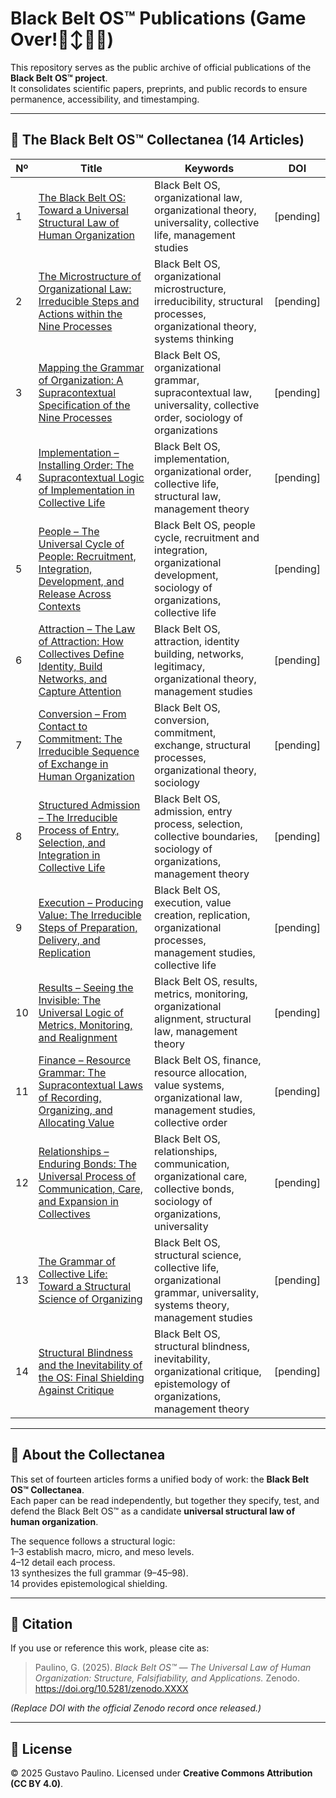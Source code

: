 # Black Belt OS™ Publications (Game Over!🙂‍↕️🤙🏻)

This repository serves as the public archive of official publications of the **Black Belt OS™ project**.  
It consolidates scientific papers, preprints, and public records to ensure permanence, accessibility, and timestamping.

---

## 📑 The Black Belt OS™ Collectanea (14 Articles)

| Nº | Title | Keywords | DOI |
|----|-------|----------|-----|
| 1 | [The Black Belt OS: Toward a Universal Structural Law of Human Organization](papers/bb-os-article-01-macro-en.pdf) | Black Belt OS, organizational law, organizational theory, universality, collective life, management studies | [pending] |
| 2 | [The Microstructure of Organizational Law: Irreducible Steps and Actions within the Nine Processes](papers/bb-os-article-02-micro-en.pdf) | Black Belt OS, organizational microstructure, irreducibility, structural processes, organizational theory, systems thinking | [pending] |
| 3 | [Mapping the Grammar of Organization: A Supracontextual Specification of the Nine Processes](papers/bb-os-article-03-grammar-en.pdf) | Black Belt OS, organizational grammar, supracontextual law, universality, collective order, sociology of organizations | [pending] |
| 4 | [Implementation – Installing Order: The Supracontextual Logic of Implementation in Collective Life](papers/bb-os-article-04-implementation-en.pdf) | Black Belt OS, implementation, organizational order, collective life, structural law, management theory | [pending] |
| 5 | [People – The Universal Cycle of People: Recruitment, Integration, Development, and Release Across Contexts](papers/bb-os-article-05-people-en.pdf) | Black Belt OS, people cycle, recruitment and integration, organizational development, sociology of organizations, collective life | [pending] |
| 6 | [Attraction – The Law of Attraction: How Collectives Define Identity, Build Networks, and Capture Attention](papers/bb-os-article-06-attraction-en.pdf) | Black Belt OS, attraction, identity building, networks, legitimacy, organizational theory, management studies | [pending] |
| 7 | [Conversion – From Contact to Commitment: The Irreducible Sequence of Exchange in Human Organization](papers/bb-os-article-07-conversion-en.pdf) | Black Belt OS, conversion, commitment, exchange, structural processes, organizational theory, sociology | [pending] |
| 8 | [Structured Admission – The Irreducible Process of Entry, Selection, and Integration in Collective Life](papers/bb-os-article-08-admission-en.pdf) | Black Belt OS, admission, entry process, selection, collective boundaries, sociology of organizations, management theory | [pending] |
| 9 | [Execution – Producing Value: The Irreducible Steps of Preparation, Delivery, and Replication](papers/bb-os-article-09-execution-en.pdf) | Black Belt OS, execution, value creation, replication, organizational processes, management studies, collective life | [pending] |
| 10 | [Results – Seeing the Invisible: The Universal Logic of Metrics, Monitoring, and Realignment](papers/bb-os-article-10-results-en.pdf) | Black Belt OS, results, metrics, monitoring, organizational alignment, structural law, management theory | [pending] |
| 11 | [Finance – Resource Grammar: The Supracontextual Laws of Recording, Organizing, and Allocating Value](papers/bb-os-article-11-finance-en.pdf) | Black Belt OS, finance, resource allocation, value systems, organizational law, management studies, collective order | [pending] |
| 12 | [Relationships – Enduring Bonds: The Universal Process of Communication, Care, and Expansion in Collectives](papers/bb-os-article-12-relationships-en.pdf) | Black Belt OS, relationships, communication, organizational care, collective bonds, sociology of organizations, universality | [pending] |
| 13 | [The Grammar of Collective Life: Toward a Structural Science of Organizing](papers/bb-os-article-13-synthesis-en.pdf) | Black Belt OS, structural science, collective life, organizational grammar, universality, systems theory, management studies | [pending] |
| 14 | [Structural Blindness and the Inevitability of the OS: Final Shielding Against Critique](papers/bb-os-article-14-blindagem-en.pdf) | Black Belt OS, structural blindness, inevitability, organizational critique, epistemology of organizations, management theory | [pending] |

---

## 📖 About the Collectanea
This set of fourteen articles forms a unified body of work: the **Black Belt OS™ Collectanea**.  
Each paper can be read independently, but together they specify, test, and defend the Black Belt OS™ as a candidate **universal structural law of human organization**.  

The sequence follows a structural logic:  
1–3 establish macro, micro, and meso levels.  
4–12 detail each process.  
13 synthesizes the full grammar (9–45–98).  
14 provides epistemological shielding.  

---

## 📌 Citation

If you use or reference this work, please cite as:

> Paulino, G. (2025). *Black Belt OS™ — The Universal Law of Human Organization: Structure, Falsifiability, and Applications.* Zenodo. https://doi.org/10.5281/zenodo.XXXX  

*(Replace DOI with the official Zenodo record once released.)*

---

## 📜 License
© 2025 Gustavo Paulino. Licensed under **Creative Commons Attribution (CC BY 4.0)**.
